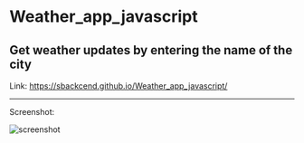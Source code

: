 # Weather_app_javascript
Get weather updates by entering the name of the city
---

Link: https://sbackcend.github.io/Weather_app_javascript/

---

Screenshot: 

![screenshot](https://user-images.githubusercontent.com/107551364/185046704-8b13c3eb-2684-40e1-a517-963eab87ea02.png)


